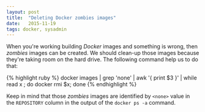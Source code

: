 ```yaml
---
layout: post
title:  "Deleting Docker zombies images"
date:   2015-11-19
tags: docker, sysadmin
---
```


When you're working building *Docker* images and something is wrong, then
*zombies* images can be created. We should clean-up those images because
they're taking room on the hard drive. The following command help us to
do that:

{% highlight ruby %}
docker images | grep 'none' |  awk '{ print $3 }'  | while read x ; do docker rmi $x; done
{% endhighlight %}

Keep in mind that those *zombies* images are identified by `<none>` value in the `REPOSITORY`
column in the output of the `docker ps -a` command.
